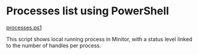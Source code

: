 # Processes list using PowerShell

[processes.ps1](../examples/processes.ps1)

This script shows local running process in Minitor, with a status level linked to the number of handles per process.

